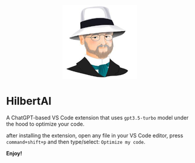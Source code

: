 <p align="center">
  <img src="././images/hilbert.jpeg" alt="Hilbert AI" height="200" width="200">
</p>

# HilbertAI
A ChatGPT-based VS Code extension that uses `gpt3.5-turbo` model under the hood to optimize your code.

after installing the extension, open any file in your VS Code editor, press `command+shift+p` and then type/select: `Optimize my code`.

**Enjoy!**